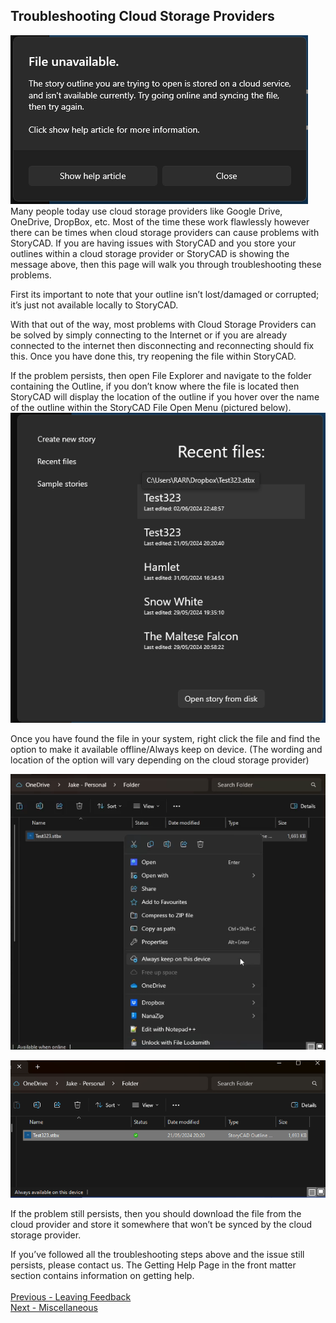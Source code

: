 ## Troubleshooting Cloud Storage Providers ##
![](Clipboard-Image-7.png)
Many people today use cloud storage providers like Google Drive, OneDrive, DropBox, etc. Most of the time these work flawlessly however there can be times when cloud storage providers can cause problems with StoryCAD. 
If you are having issues with StoryCAD and you store your outlines within a cloud storage provider or StoryCAD is showing the message above, then this page will walk you through troubleshooting these problems.

First its important to note that your outline isn’t lost/damaged or corrupted; it’s just not available locally to StoryCAD. 

With that out of the way, most problems with Cloud Storage Providers can be solved by simply connecting to the Internet or if you are already connected to the internet then  disconnecting and reconnecting should fix this. Once you have done this, try reopening the file within StoryCAD.

If the problem persists, then open File Explorer and navigate to the folder containing the Outline, if you don’t know where the file is located then StoryCAD will display the location of the outline if you hover over the name of the outline within the StoryCAD File Open Menu (pictured below).
![](Clipboard-Image-8.png)

Once you have found the file in your system, right click the file and find the option to make it available offline/Always keep on device. (The wording and location of the option will vary depending on the cloud storage provider)

![](Clipboard-Image-9.png)

![](Clipboard-Image-10.png)

If the problem still persists, then you should download the file from the cloud provider and store it somewhere that won’t be synced by the cloud storage provider.

If you’ve followed all the troubleshooting steps above and the issue still persists, please contact us. The Getting Help Page in the front matter section contains information on getting help.
 <br/>
 <br/>
[Previous - Leaving Feedback](Leaving_Feedback.md) <br/>
[Next - Miscellaneous](Miscellaneous.md) <br/>
